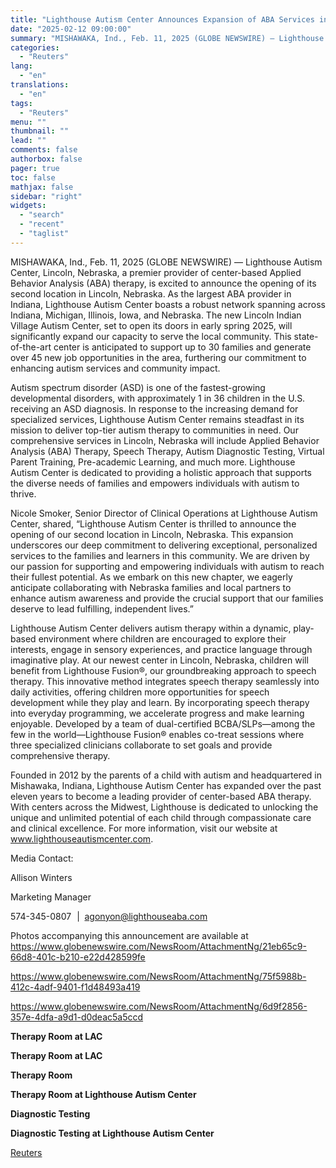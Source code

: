 ```yaml
---
title: "Lighthouse Autism Center Announces Expansion of ABA Services in Nebraska"
date: "2025-02-12 09:00:00"
summary: "MISHAWAKA, Ind., Feb. 11, 2025 (GLOBE NEWSWIRE) — Lighthouse Autism Center, Lincoln, Nebraska, a premier provider of center-based Applied Behavior Analysis (ABA) therapy, is excited to announce the opening of its second location in Lincoln, Nebraska. As the largest ABA provider in Indiana, Lighthouse Autism Center boasts a robust network..."
categories:
  - "Reuters"
lang:
  - "en"
translations:
  - "en"
tags:
  - "Reuters"
menu: ""
thumbnail: ""
lead: ""
comments: false
authorbox: false
pager: true
toc: false
mathjax: false
sidebar: "right"
widgets:
  - "search"
  - "recent"
  - "taglist"
---
```


MISHAWAKA, Ind., Feb. 11, 2025 (GLOBE NEWSWIRE) — Lighthouse Autism Center, Lincoln, Nebraska, a premier provider of center-based Applied Behavior Analysis (ABA) therapy, is excited to announce the opening of its second location in Lincoln, Nebraska. As the largest ABA provider in Indiana, Lighthouse Autism Center boasts a robust network spanning across Indiana, Michigan, Illinois, Iowa, and Nebraska. The new Lincoln Indian Village Autism Center, set to open its doors in early spring 2025, will significantly expand our capacity to serve the local community. This state-of-the-art center is anticipated to support up to 30 families and generate over 45 new job opportunities in the area, furthering our commitment to enhancing autism services and community impact.

Autism spectrum disorder (ASD) is one of the fastest-growing developmental disorders, with approximately 1 in 36 children in the U.S. receiving an ASD diagnosis. In response to the increasing demand for specialized services, Lighthouse Autism Center remains steadfast in its mission to deliver top-tier autism therapy to communities in need. Our comprehensive services in Lincoln, Nebraska will include Applied Behavior Analysis (ABA) Therapy, Speech Therapy, Autism Diagnostic Testing, Virtual Parent Training, Pre-academic Learning, and much more. Lighthouse Autism Center is dedicated to providing a holistic approach that supports the diverse needs of families and empowers individuals with autism to thrive.

Nicole Smoker, Senior Director of Clinical Operations at Lighthouse Autism Center, shared, “Lighthouse Autism Center is thrilled to announce the opening of our second location in Lincoln, Nebraska. This expansion underscores our deep commitment to delivering exceptional, personalized services to the families and learners in this community. We are driven by our passion for supporting and empowering individuals with autism to reach their fullest potential. As we embark on this new chapter, we eagerly anticipate collaborating with Nebraska families and local partners to enhance autism awareness and provide the crucial support that our families deserve to lead fulfilling, independent lives.”

Lighthouse Autism Center delivers autism therapy within a dynamic, play-based environment where children are encouraged to explore their interests, engage in sensory experiences, and practice language through imaginative play. At our newest center in Lincoln, Nebraska, children will benefit from Lighthouse Fusion®, our groundbreaking approach to speech therapy. This innovative method integrates speech therapy seamlessly into daily activities, offering children more opportunities for speech development while they play and learn. By incorporating speech therapy into everyday programming, we accelerate progress and make learning enjoyable. Developed by a team of dual-certified BCBA/SLPs—among the few in the world—Lighthouse Fusion® enables co-treat sessions where three specialized clinicians collaborate to set goals and provide comprehensive therapy.

Founded in 2012 by the parents of a child with autism and headquartered in Mishawaka, Indiana, Lighthouse Autism Center has expanded over the past eleven years to become a leading provider of center-based ABA therapy. With centers across the Midwest, Lighthouse is dedicated to unlocking the unique and unlimited potential of each child through compassionate care and clinical excellence. For more information, visit our website at www.lighthouseautismcenter.com.

Media Contact:

Allison Winters

Marketing Manager

574-345-0807   |   agonyon@lighthouseaba.com

Photos accompanying this announcement are available at https://www.globenewswire.com/NewsRoom/AttachmentNg/21eb65c9-66d8-401c-b210-e22d428599fe

https://www.globenewswire.com/NewsRoom/AttachmentNg/75f5988b-412c-4adf-9401-f1d48493a419

https://www.globenewswire.com/NewsRoom/AttachmentNg/6d9f2856-357e-4dfa-a9d1-d0deac5a5ccd

**Therapy Room at LAC**

**Therapy Room at LAC**

**Therapy Room**

**Therapy Room at Lighthouse Autism Center**

**Diagnostic Testing**

**Diagnostic Testing at Lighthouse Autism Center**

[Reuters](https://www.tradingview.com/news/reuters.com,2025-02-12:newsml_GNX7y966f:0-lighthouse-autism-center-announces-expansion-of-aba-services-in-nebraska/)
